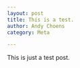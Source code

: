 ```yaml
---
layout: post
title: This is a test.
author: Andy Choens
category: Meta

---
```


This is just a test post.
